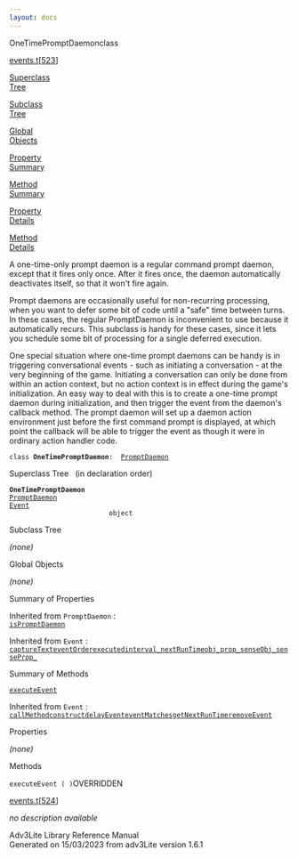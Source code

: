 ```yaml
---
layout: docs
---
```

<span class="title">OneTimePromptDaemon</span><span class="type">class</span>

[events.t](../file/events.t.html)\[[523](../source/events.t.html#523)\]

[Superclass  
Tree](#_SuperClassTree_)

[Subclass  
Tree](#_SubClassTree_)

[Global  
Objects](#_ObjectSummary_)

[Property  
Summary](#_PropSummary_)

[Method  
Summary](#_MethodSummary_)

[Property  
Details](#_Properties_)

[Method  
Details](#_Methods_)

<div class="fdesc">

A one-time-only prompt daemon is a regular command prompt daemon, except
that it fires only once. After it fires once, the daemon automatically
deactivates itself, so that it won't fire again.

Prompt daemons are occasionally useful for non-recurring processing,
when you want to defer some bit of code until a "safe" time between
turns. In these cases, the regular PromptDaemon is inconvenient to use
because it automatically recurs. This subclass is handy for these cases,
since it lets you schedule some bit of processing for a single deferred
execution.

One special situation where one-time prompt daemons can be handy is in
triggering conversational events - such as initiating a conversation -
at the very beginning of the game. Initiating a conversation can only be
done from within an action context, but no action context is in effect
during the game's initialization. An easy way to deal with this is to
create a one-time prompt daemon during initialization, and then trigger
the event from the daemon's callback method. The prompt daemon will set
up a daemon action environment just before the first command prompt is
displayed, at which point the callback will be able to trigger the event
as though it were in ordinary action handler code.

`class `**`OneTimePromptDaemon`**` :   `[`PromptDaemon`](../object/PromptDaemon.html)

</div>

<span id="_SuperClassTree_"></span>

<div class="mjhd">

<span class="hdln">Superclass Tree</span>   (in declaration order)

</div>

**`OneTimePromptDaemon`**  
[`PromptDaemon`](../object/PromptDaemon.html)  
[`Event`](../object/Event.html)  
`                         object`  
<span id="_SubClassTree_"></span>

<div class="mjhd">

<span class="hdln">Subclass Tree</span>  

</div>

*(none)* <span id="_ObjectSummary_"></span>

<div class="mjhd">

<span class="hdln">Global Objects</span>  

</div>

*(none)* <span id="_PropSummary_"></span>

<div class="mjhd">

<span class="hdln">Summary of Properties</span>  

</div>



Inherited from `PromptDaemon` :  
[`isPromptDaemon`](../object/PromptDaemon.html#isPromptDaemon)

Inherited from `Event` :  
[`captureText`](../object/Event.html#captureText)[`eventOrder`](../object/Event.html#eventOrder)[`executed`](../object/Event.html#executed)[`interval_`](../object/Event.html#interval_)[`nextRunTime`](../object/Event.html#nextRunTime)[`obj_`](../object/Event.html#obj_)[`prop_`](../object/Event.html#prop_)[`senseObj_`](../object/Event.html#senseObj_)[`senseProp_`](../object/Event.html#senseProp_)

<span id="_MethodSummary_"></span>

<div class="mjhd">

<span class="hdln">Summary of Methods</span>  

</div>

[`executeEvent`](#executeEvent)



Inherited from `Event` :  
[`callMethod`](../object/Event.html#callMethod)[`construct`](../object/Event.html#construct)[`delayEvent`](../object/Event.html#delayEvent)[`eventMatches`](../object/Event.html#eventMatches)[`getNextRunTime`](../object/Event.html#getNextRunTime)[`removeEvent`](../object/Event.html#removeEvent)

<span id="_Properties_"></span>

<div class="mjhd">

<span class="hdln">Properties</span>  

</div>

*(none)* <span id="_Methods_"></span>

<div class="mjhd">

<span class="hdln">Methods</span>  

</div>

<span id="executeEvent"></span>

`executeEvent ( )`<span class="rem">OVERRIDDEN</span>

[events.t](../file/events.t.html)\[[524](../source/events.t.html#524)\]

<div class="desc">

*no description available*

</div>

<div class="ftr">

Adv3Lite Library Reference Manual  
Generated on 15/03/2023 from adv3Lite version 1.6.1

</div>
